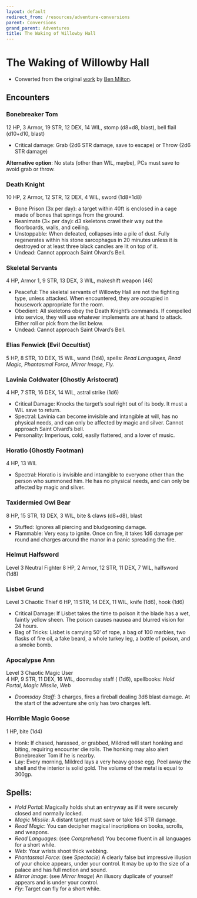 ```yaml
---
layout: default
redirect_from: /resources/adventure-conversions
parent: Conversions
grand_parent: Adventures
title: The Waking of Willowby Hall
---
```


# The Waking of Willowby Hall

- Converted from the original [work](https://shop.swordfishislands.com/the-waking-of-willowby-hall) by [Ben Milton](http://questingblog.com).

## Encounters

### Bonebreaker Tom
12 HP, 3 Armor, 19 STR, 12 DEX, 14 WIL, stomp (d8+d8, blast), bell flail (d10+d10, blast)
- Critical damage: Grab (2d6 STR damage, save to escape) or Throw (2d6 STR damage)  

**Alternative option**: No stats (other than WIL, maybe), PCs must save to avoid grab or throw.  

### Death Knight
10 HP, 2 Armor, 12 STR, 12 DEX, 4 WIL, sword (1d8+1d8)  
- Bone Prison (3x per day): a target within 40ft is enclosed in a cage made of bones that springs from the ground.  
- Reanimate (3× per day): d3 skeletons crawl their way out the floorboards, walls, and ceiling.  
- Unstoppable: When defeated, collapses into a pile of dust. Fully regenerates within his stone sarcophagus in 20 minutes unless it is destroyed or at least three black candles are lit on top of it.  
- Undead: Cannot approach Saint Olvard’s Bell.  

### Skeletal Servants
4 HP, Armor 1, 9 STR, 13 DEX, 3 WIL, makeshift weapon (46)  
- Peaceful: The skeletal servants of Willowby Hall are not the fighting type, unless attacked. When encountered, they are occupied in housework appropriate for the room.  
- Obedient: All skeletons obey the Death Knight’s commands. If compelled into service, they will use whatever implements are at hand to attack. Either roll or pick from the list below.  
- Undead: Cannot approach Saint Olvard’s Bell.  

### Elias Fenwick (Evil Occultist)
5 HP, 8 STR, 10 DEX, 15 WIL, wand (1d4), spells: _Read Languages, Read Magic, Phantasmal Force, Mirror Image, Fly._

### Lavinia Coldwater (Ghostly Aristocrat)
4 HP, 7 STR, 16 DEX, 14 WIL, astral strike (1d6)  
- Critical Damage: Knocks the target’s soul right out of its body. It must a WIL save to return.  
- Spectral: Lavinia can become invisible and intangible at will, has no physical needs, and can only be affected by magic and silver. Cannot approach Saint Olvard’s bell.  
- Personality: Imperious, cold, easily flattered, and a lover of music.  

### Horatio (Ghostly Footman)
4 HP, 13 WIL  
- Spectral: Horatio is invisible and intangible to everyone other than the person who summoned him. He has no physical needs, and can only be affected by magic and silver.  

### Taxidermied Owl Bear
8 HP, 15 STR, 13 DEX, 3 WIL, bite & claws (d8+d8), blast
- Stuffed: Ignores all piercing and bludgeoning damage.  
- Flammable: Very easy to ignite. Once on fire, it takes 1d6 damage per round and charges around the manor in a panic spreading the fire.  

### Helmut Halfsword
Level 3 Neutral Fighter
8 HP, 2 Armor, 12 STR, 11 DEX, 7 WIL, halfsword (1d8)

### Lisbet Grund
Level 3 Chaotic Thief
6 HP, 11 STR, 14 DEX, 11 WIL, knife (1d6), hook (1d6)  
- Critical Damage: If Lisbet takes the time to poison it the blade has a wet, faintly yellow sheen. The poison causes nausea and blurred vision for 24 hours.  
- Bag of Tricks: Lisbet is carrying 50’ of rope, a bag of 100 marbles, two flasks of fire oil, a fake beard, a whole turkey leg, a bottle of poison, and a smoke bomb.  

### Apocalypse Ann
Level 3 Chaotic Magic User  
4 HP, 9 STR, 11 DEX, 16 WIL, doomsday staff ( (1d6), spellbooks: _Hold Portal_, _Magic Missile_, _Web_
- _Doomsday Staff_: 3 charges, fires a fireball dealing 3d6 blast damage. At the start of the adventure she only has two charges left.  

### Horrible Magic Goose
1 HP, bite (1d4)
- Honk: If chased, harassed, or grabbed, Mildred will start honking and biting, requiring encounter die rolls. The honking may also alert Bonebreaker Tom if he is nearby.
- Lay: Every morning, Mildred lays a very heavy goose egg. Peel away the shell and the interior is solid gold. The volume of the metal is equal to 300gp.

## Spells:
- _Hold Portal_: Magically holds shut an entryway as if it were securely closed and normally locked.  
- _Magic Missile_: A distant target must save or take 1d4 STR damage.  
- _Read Magic_: You can decipher magical inscriptions on books, scrolls, and weapons.
- _Read Languages_: (see _Comprehend_) You become fluent in all languages for a short while.  
- _Web_: Your wrists shoot thick webbing.  
- _Phantasmal Force_: (see _Spectacle_)  A clearly false but impressive illusion of your choice appears, under your control. It may be up to the size of a palace and has full motion and sound.  
- _Mirror Image_: (see _Mirror Image_) An illusory duplicate of yourself appears and is under your control.  
- _Fly_: Target can fly for a short while.  
